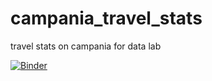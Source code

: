 # campania_travel_stats
travel stats on campania for data lab

[![Binder](https://mybinder.org/badge_logo.svg)](https://mybinder.org/v2/gh/thiggimajig/campania_travel_stats/main?labpath=final_campania_report.ipynb)
